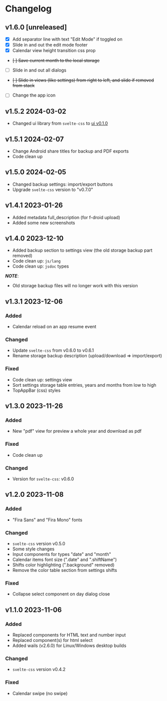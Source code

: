 # Changelog

## v1.6.0 [unreleased]

- [x] Add separator line with text "Edit Mode" if toggled on
- [x] Slide in and out the edit mode footer
- [x] Calendar view height transition css prop
- ~~[ ] Save current month to the local storage~~
- [ ] Slide in and out all dialogs
- ~~[ ] Slide in views (like settings) from right to left, and slide if removed from stack~~
- [ ] Change the app icon

## v1.5.2 2024-03-02

- Changed ui library from `svelte-css` to [ui v0.1.0](https://github.com/knackwurstking/ui.git)

## v1.5.1 2024-02-07

- Change Android share titles for backup and PDF exports
- Code clean up

## v1.5.0 2024-02-05

- Changed backup settings: import/export buttons
- Upgrade `svelte-css` version to "v0.7.0"

## v1.4.1 2023-01-26

- Added metadata full_description (for f-droid upload)
- Added some new screenshots

## v1.4.0 2023-12-10

- Added backup section to settings view (the old storage backup part removed)
- Code clean up: `js/lang`
- Code clean up: `jsdoc` types

**_NOTE_**:

- Old storage backup files will no longer work with this version

## v1.3.1 2023-12-06

### Added

- Calendar reload on an app resume event

### Changed

- Update `svelte-css` from v0.6.0 to v0.6.1
- Rename storage backup description (upload/download => import/export)

### Fixed

- Code clean up: settings view
- Sort settings storage table entries, years and months from low to high
- TopAppBar (css) styles

## v1.3.0 2023-11-26

### Added

- New "pdf" view for preview a whole year and download as pdf

### Fixed

- Code clean up

### Changed

- Version for `svelte-css`: v0.6.0

## v1.2.0 2023-11-08

### Added

- "Fira Sans" and "Fira Mono" fonts

### Changed

- `svelte-css` version v0.5.0
- Some style changes
- Input components for types "date" and "month"
- Calendar items font size (".date" and ".shiftName")
- Shifts color highlighting (".background" removed)
- Remove the color table section from settings shifts

### Fixed

- Collapse select component on day dialog close

## v1.1.0 2023-11-06

### Added

- Replaced components for HTML text and number input
- Replaced component(s) for html select
- Added wails (v2.6.0) for Linux/Windows desktop builds

### Changed

- `svelte-css` version v0.4.2

### Fixed

- Calendar swipe (no swipe)
